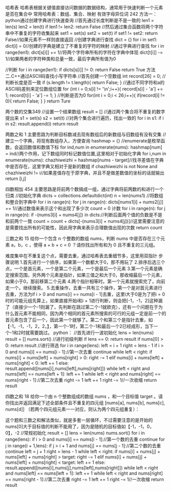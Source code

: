 哈希表
哈希表根据关键值直接访问数据的数据结构，通常用于快速判断一个元素是否在集合中
常用哈希表：数组、集合、映射
有效字母异位词 242
方法一：python通过创建字典进行快速查询
//首先通过长度判断是不是一致的
len1 = len(s)
len2 = len(t)
if len1 != len2:
   return False
//然后通过集合函数将两个字符串中不重复的字符收集起来
set1 = set(s)
set2 = set(t)
if set1 != set2:
  return False//如果元素不一样则直接返回
//创建字典进行查找
dict = {}
for i in set1:
  dict[i] = 0//创建的字典是建立了不重复的字符的映射
//通过字典进行查找
for i in range(len1):
  dict[s[i]] += 1//将两个字符串所有的字符在字典中体现
  dict[t[i]] -= 1//如果两者的字符种类和总量一致，最后字典所有值为0
  
//判断
for i in range(len1):
    if dicts[s[i]] != 0:
        return False
return True
方法二.C++通过ASCII码查找小写字符串
//首先创建一个空数组
int record[26] = 0;
//判断长度是否一致
if (s.length != t.length){
  return False;
}
//通过不同字符和a的ASCII码差别来定位数组位置
for (int i = 0;s[i] != '\n';i++){
  record[s[i] - 'a'] += 1;
  record[t[i] - 'a'] -= 1;
}
//判断是否为0
for(int i = 0;i < 26;i++){
  if(record[i] != 0){
    return False;
  }
}
return Ture 



两个数的交集349
//设置一个结果数组
result = []
//通过两个集合将不重复的数字提出来
s1 = set(s)
s2 = set(t)
//对两个集合进行遍历，找出一致的
for i in s1:
  if i in s2:
    result.append(i)
return result


两数之和 1
主要思路为判断目标数减去现有数组后的新数组与旧数组有没有交集
//建立一个字典，将现有数组存入，方便查询
hashmap = {}
//enumerate是枚举函数，会返回数值和数值下标
for ind,num in enumerate(nums): 
    hashmap[num] = ind//两个作用，记下数组同时标记数值位置,这里相对于初始化字典
for i,num in enumerate(nums):
    chazhiweizhi = hashmap[nums - target]//找寻差值在字典中是否存在，这里字典又相对于是新的数组
    if chazhiweizhi is not None and chazhiweizhi != i//如果差值存在于原字典，并且不是做差数值的坐标的话就输出
    return [i,j]
    
    
四数相加 454
主要思路是将前两个数搞成一组，通过字典将前两数的和进行一个归类
//初始化字典
dicts = collections.defaultdict(int)
n = len(nums1)
//将数组和整合到字典中
for i in range(n):
  for j in range(n):
    dicts[nums1[i] + nums2[j]] += 1//通过数值来表示这个和出现了多少次
count = 0 计数
for i in range(n):
  for j in range(n):
    if -(nums3[i] + nums4[j]) in dicts://判断后面两个值的负数是不是和前两个一致
      count = count + dicts[-(nums3[i] + nums4[j])]//这里需要注意的是需要找出所有的可能性，因此用字典来表示合理数值出现的次数
return count

三数之和 15
给你一个包含 n 个整数的数组 nums，判断 nums 中是否存在三个元素 a，b，c ，使得 a + b + c = 0 ？请你找出所有和为 0 且不重复的三元组。


难度集中在不重复这个点，需要去重，通过哈希表去重细节多，这里用双指针
步骤说明
1.首先进行一个排序，如果第一个数都大于0，那不用玩了
2.排序后选三个点，一个是首元素，一个是第二个元素，一个是最后一个元素
3.第一个元素是确定搜索范围，另外两个元素是指针，如果三值之和大于0，那收缩最后一个元素，如果小于0，那前移第二个元素
4.两个指针相等时。第一个元素就搜索完了，向前走一个。继续搜索。
5.去重操作，去重一共有三个操作，第一个是对首元素进行去重，方法为if i > 0 and nums[i] == nums[i - 1]去重，这里i大于0是为了把i = 0时的可能元组先算上，如果直接开始i和i + 1进行判断，则会把[-1，-1，2]这种漏了（直接少一个-1则漏了，先判断在跳过第二个-1就欧克），还有一个问题在于为什么首元素不能相同，因为两个相同的首元素所搜索的可行的元组一定是前一个的首元素包含了后一个，因此第一个就够了。第二个和第三个是指针去重，如【-1，-1，-1，2，2，】，第一个-1时，第二个-1和最后一个2已经成形，当下一个-1和2时就需要跳过。
python：
//首先进行一波初始化
lens = len(nums)
result = []
nums.sort()
//进行初级判断
if lens == 0:
   return result
if nums[0] > 0:
   return result
//进行筛选
for i in range(lens):
   left = i + 1
   right = lens - 1
   if i > 0 and nums[i] == nums[i - 1]://第一次去重
      continue
   while left < right:
      if nums[i] + nums[left] + nums[right] > 0:
         right -= 1
      elif nums[i] + nums[left] + nums[right] < 0:
         left += 1
      else:
         result.append([nums[i],nums[left],nums[right]])
         while left < right and nums[left] == nums[left + 1]:
            left += 1
         while left < right and nums[right] == nums[right - 1]://第二次去重
            right -= 1
         left += 1
         right -= 1//一次收缩
   return result

四数之和 18
给你一个由 n 个整数组成的数组 nums ，和一个目标值 target 。请你找出并返回满足下述全部条件且不重复的四元组 [nums[a], nums[b], nums[c], nums[d]] （若两个四元组元素一一对应，则认为两个四元组重复）：

这个题和三数之和解法类似，就是多套一层循环，不过需要注意的是开始的nums[0]大于目标值的判断不能用了，因为是随机的目标值如【-1，-1，0，0】，-2
//常规初始化
result = []
lens = len(nums)
nums.sort()
for i in range(lens):
   if i > 0 and nums[i] == nums[i - 1]://第一个数的去重
      continue
   for j in range(i + 1,lens):
      if j > i + 1 and nums[j] == nums[j - 1]://第二个数的去重
         continue
      left = j + 1
      right = lens - 1
      while left < right:
         if nums[i] + nums[j] + nums[left] + nums[right] > target:
            right -= 1
         elif nums[i] + nums[j] + nums[left] + nums[right] < target:
            left += 1
         else:
            result.append([nums[i],nums[j],nums[left],nums[right]])
            while left < right and nums[left] == nums[left + 1]:
            left += 1
         while left < right and nums[right] == nums[right - 1]://第二次去重
            right -= 1
         left += 1
         right -= 1//一次收缩
   return result





